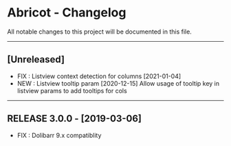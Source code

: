 # Abricot - Changelog
All notable changes to this project will be documented in this file.
___

## [Unreleased]

- FIX : Listview context detection for columns [2021-01-04]
- NEW : Listview tooltip param  [2020-12-15]
  Allow usage of tooltip key in listview params to add tooltips for cols

___
## RELEASE 3.0.0 - [2019-03-06]

- FIX : Dolibarr 9.x compatiblity
